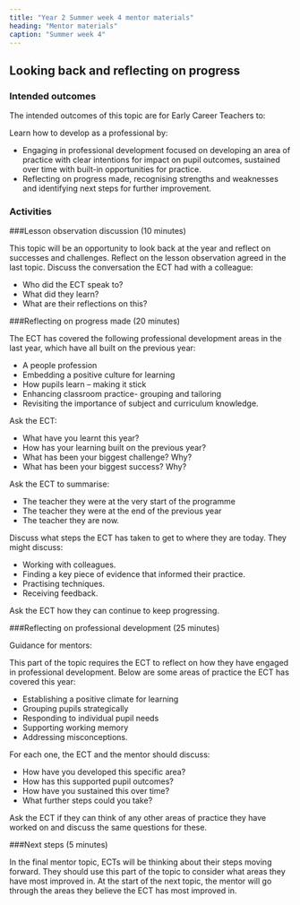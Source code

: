 ```yaml
---
title: "Year 2 Summer week 4 mentor materials"
heading: "Mentor materials"
caption: "Summer week 4"
---
```



## Looking back and reflecting on progress

### Intended outcomes

The intended outcomes of this topic are for Early Career Teachers to:

Learn how to develop as a professional by:

- Engaging in professional development focused on developing an area of practice with clear intentions for impact on pupil outcomes, sustained over time with built-in opportunities for practice.
- Reflecting on progress made, recognising strengths and weaknesses and identifying next steps for further improvement.                                                                                                                                                                                                                                                                                                                                                                                                                                                                                                                                                                                                                                                                                       

### Activities

###Lesson observation discussion (10 minutes)

This topic will be an opportunity to look back at the year and reflect on successes and challenges. Reflect on the lesson observation agreed in the last topic. Discuss the conversation the ECT had with a colleague:

- Who did the ECT speak to?
- What did they learn?
- What are their reflections on this?
                                                                                                                                                                                                                                                                                                                                                                                                                                                                                                                                                                                                                                                                                                                                                                                   
###Reflecting on progress made (20 minutes)

The ECT has covered the following professional development areas in the last year, which have all built on the previous year:

- A people profession
- Embedding a positive culture for learning
- How pupils learn – making it stick
- Enhancing classroom practice- grouping and tailoring
- Revisiting the importance of subject and curriculum knowledge.

Ask the ECT:

- What have you learnt this year?
- How has your learning built on the previous year?
- What has been your biggest challenge? Why?
- What has been your biggest success? Why?

Ask the ECT to summarise:

- The teacher they were at the very start of the programme
- The teacher they were at the end of the previous year
- The teacher they are now.

Discuss what steps the ECT has taken to get to where they are today. They might discuss:

- Working with colleagues.
- Finding a key piece of evidence that informed their practice.
- Practising techniques.
- Receiving feedback.

Ask the ECT how they can continue to keep progressing.

###Reflecting on professional development (25 minutes)

Guidance for mentors:

This part of the topic requires the ECT to reflect on how they have engaged in professional development. Below are some areas of practice the ECT has covered this year:

- Establishing a positive climate for learning
- Grouping pupils strategically
- Responding to individual pupil needs
- Supporting working memory
- Addressing misconceptions.

For each one, the ECT and the mentor should discuss:

- How have you developed this specific area?
- How has this supported pupil outcomes?
- How have you sustained this over time?
- What further steps could you take?

Ask the ECT if they can think of any other areas of practice they have worked on and discuss the same questions for these.
                                                                                                                                                                                                                                                                                                                  
###Next steps (5 minutes)

In the final mentor topic, ECTs will be thinking about their steps moving forward. They should use this part of the topic to consider what areas they have most improved in. At the start of the next topic, the mentor will go through the areas they believe the ECT has most improved in.                                                                                                                                                                                                                                                                                                                                                                                                                                                                                                                                                                                                                                                                                                                                                                                                                                                   

